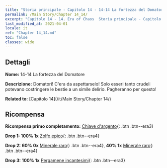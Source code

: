 ```yaml
---
title: "Storia principale - Capitolo 14 - 14-14 La fortezza del Domatore"
permalink: /Main Story/Chapter 14_14/
excerpt: "Capitolo 14 - 14. Era of Chaos  Storia principale - Capitolo 14_14. 14-14 La fortezza del Domatore"
last_modified_at: 2021-04-01
locale: it
ref: "Chapter 14_14.md"
toc: false
classes: wide
---
```


## Dettagli

 **Nome:** 14-14 La fortezza del Domatore

 **Descrizione:** Domatori! C'era da aspettarselo! Solo esseri tanto crudeli potevano costringere le bestie a un simile delirio. Pagheranno per questo!

 **Related to:** [Capitolo 14](/it/Main Story/Chapter 14/)

## Ricompensa

 **Ricompensa primo completamento:** [Chiave d'argento](/it/Items/con_693/){: .btn .btn--era3}

 **Drop 1:** **100% 1x** [Zolfo epico](/it/Items/mat_50/){: .btn .btn--era4}

 **Drop 2:** **60% 0x** [Minerale raro](/it/Items/mat_40/){: .btn .btn--era4}, **40% 1x** [Minerale raro](/it/Items/mat_40/){: .btn .btn--era4}

 **Drop 3:** **100% 1x** [Pergamene incantesimi](/it/Items/con_694/){: .btn .btn--era3}


